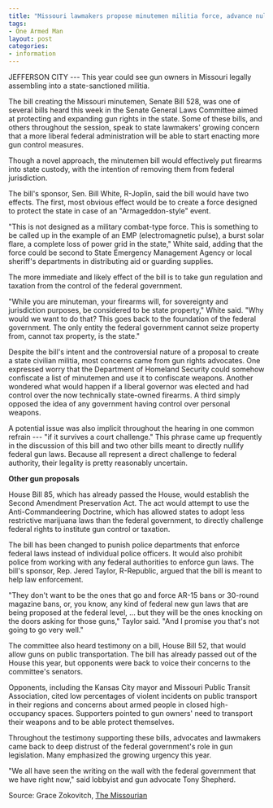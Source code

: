 ```yaml
---
title: "Missouri lawmakers propose minutemen militia force, advance nullification of federal gun laws"
tags:
- One Armed Man
layout: post
categories:
- information
---
```


JEFFERSON CITY --- This year could see gun owners in Missouri legally assembling into a state-sanctioned militia.

The bill creating the Missouri minutemen, Senate Bill 528, was one of several bills heard this week in the Senate General Laws Committee aimed at protecting and expanding gun rights in the state. Some of these bills, and others throughout the session, speak to state lawmakers' growing concern that a more liberal federal administration will be able to start enacting more gun control measures.

Though a novel approach, the minutemen bill would effectively put firearms into state custody, with the intention of removing them from federal jurisdiction.

The bill's sponsor, Sen. Bill White, R-Joplin, said the bill would have two effects. The first, most obvious effect would be to create a force designed to protect the state in case of an "Armageddon-style" event.

"This is not designed as a military combat-type force. This is something to be called up in the example of an EMP (electromagnetic pulse), a burst solar flare, a complete loss of power grid in the state," White said, adding that the force could be second to State Emergency Management Agency or local sheriff's departments in distributing aid or guarding supplies.

The more immediate and likely effect of the bill is to take gun regulation and taxation from the control of the federal government.

"While you are minuteman, your firearms will, for sovereignty and jurisdiction purposes, be considered to be state property," White said. "Why would we want to do that? This goes back to the foundation of the federal government. The only entity the federal government cannot seize property from, cannot tax property, is the state."

Despite the bill's intent and the controversial nature of a proposal to create a state civilian militia, most concerns came from gun rights advocates. One expressed worry that the Department of Homeland Security could somehow confiscate a list of minutemen and use it to confiscate weapons. Another wondered what would happen if a liberal governor was elected and had control over the now technically state-owned firearms. A third simply opposed the idea of any government having control over personal weapons.

A potential issue was also implicit throughout the hearing in one common refrain --- "if it survives a court challenge." This phrase came up frequently in the discussion of this bill and two other bills meant to directly nullify federal gun laws. Because all represent a direct challenge to federal authority, their legality is pretty reasonably uncertain.

**Other gun proposals**

House Bill 85, which has already passed the House, would establish the Second Amendment Preservation Act. The act would attempt to use the Anti-Commandeering Doctrine, which has allowed states to adopt less restrictive marijuana laws than the federal government, to directly challenge federal rights to institute gun control or taxation.

The bill has been changed to punish police departments that enforce federal laws instead of individual police officers. It would also prohibit police from working with any federal authorities to enforce gun laws. The bill's sponsor, Rep. Jered Taylor, R-Republic, argued that the bill is meant to help law enforcement.

"They don't want to be the ones that go and force AR-15 bans or 30-round magazine bans, or, you know, any kind of federal new gun laws that are being proposed at the federal level, ... but they will be the ones knocking on the doors asking for those guns," Taylor said. "And I promise you that's not going to go very well."

The committee also heard testimony on a bill, House Bill 52, that would allow guns on public transportation. The bill has already passed out of the House this year, but opponents were back to voice their concerns to the committee's senators.

Opponents, including the Kansas City mayor and Missouri Public Transit Association, cited low percentages of violent incidents on public transport in their regions and concerns about armed people in closed high-occupancy spaces. Supporters pointed to gun owners' need to transport their weapons and to be able protect themselves.

Throughout the testimony supporting these bills, advocates and lawmakers came back to deep distrust of the federal government's role in gun legislation. Many emphasized the growing urgency this year.

"We all have seen the writing on the wall with the federal government that we have right now," said lobbyist and gun advocate Tony Shepherd.

Source: Grace Zokovitch, [The Missourian](https://www.columbiamissourian.com/news/state_news/missouri-lawmakers-propose-minutemen-militia-force-advance-nullification-of-federal-gun-laws/article_1426b524-922b-11eb-8667-cbf32ab8e23c.html)